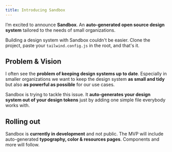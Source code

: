 ```yaml
---
title: Introducing Sandbox
---
```


I’m excited to announce **Sandbox**. An **auto-generated open source design system** tailored to the needs of small organizations.

<lib-image :low-src="'projects/sandbox/app-low.jpg'" :high-src="'projects/sandbox/app.jpg'" :has-border="true" :alt="'Project specific typography page'"></lib-image>

Building a design system with Sandbox couldn't be easier. Clone the project, paste your `tailwind.config.js` in the root, and that's it.

## Problem & Vision

I often see the **problem of keeping design systems up to date**. Especially in smaller organizations we want to keep the design system **as small and tidy** but also **as powerful as possible** for our use cases.

Sandbox is trying to tackle this issue. It **auto-generates your design system out of your design tokens** just by adding one simple file everybody works with.

## Rolling out

Sandbox is **currently in development** and not public. The MVP will include auto-generated **typography, color & resources pages**. Components and more will follow.
